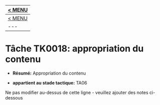 |[< MENU](../../README.md)|
|---|
|[< MENU](../README.md)|
|---|
# Tâche TK0018: appropriation du contenu

* **Résumé:** Appropriation du contenu

* **appartient au stade tactique:** TA06

Ne pas modifier au-dessus de cette ligne - veuillez ajouter des notes ci-dessous